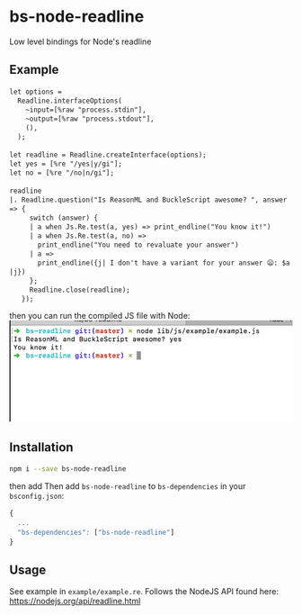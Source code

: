 # bs-node-readline

Low level bindings for Node's readline

## Example

```reason
let options =
  Readline.interfaceOptions(
    ~input=[%raw "process.stdin"],
    ~output=[%raw "process.stdout"],
    (),
  );

let readline = Readline.createInterface(options);
let yes = [%re "/yes|y/gi"];
let no = [%re "/no|n/gi"];

readline
|. Readline.question("Is ReasonML and BuckleScript awesome? ", answer => {
     switch (answer) {
     | a when Js.Re.test(a, yes) => print_endline("You know it!")
     | a when Js.Re.test(a, no) =>
       print_endline("You need to revaluate your answer")
     | a =>
       print_endline({j| I don't have a variant for your answer 😦: $a |j})
     };
     Readline.close(readline);
   });
```

then you can run the compiled JS file with Node:
<img src="./Screen Shot 2018-07-05 at 8.46.24 AM.png" alt="Example of binding" />

## Installation

```sh
npm i --save bs-node-readline
```

then add
Then add `bs-node-readline` to `bs-dependencies` in your `bsconfig.json`:

```js
{
  ...
  "bs-dependencies": ["bs-node-readline"]
}
```

## Usage

See example in `example/example.re`. Follows the NodeJS API found here: https://nodejs.org/api/readline.html
